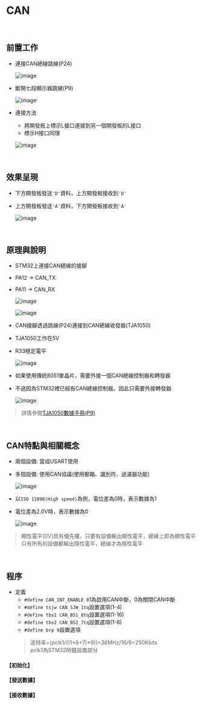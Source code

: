 # CAN

<br>

## 前置工作

* 連接CAN總線跳線(P24)

  ![image](https://github.com/hamster-allen/STM32_Learn/blob/master/DAY_0215/CAN_picture/CAN%E8%B7%B3%E7%B7%9A.png)

* 斷開七段顯示器跳線(P9)

  ![image](https://github.com/hamster-allen/STM32_Learn/blob/master/DAY_0215/CAN_picture/%E4%B8%83%E6%AE%B5%E9%A1%AF%E7%A4%BA%E5%99%A8%E8%B7%B3%E7%B7%9A.png)

* 連接方法
  * 將開發板上標示L接口連接到另一個開發板的L接口
  * 標示H接口同理
    
  ![image](https://github.com/hamster-allen/STM32_Learn/blob/master/DAY_0215/CAN_picture/%E9%80%A3%E6%8E%A5%E6%96%B9%E6%B3%95.png)

<br>

## 效果呈現

* 下方開發板發送`'D'`資料，上方開發板接收到`'D'`
* 上方開發板發送`'A'`資料，下方開發板接收到`'A'`

  ![image](https://github.com/hamster-allen/STM32_Learn/blob/master/DAY_0215/CAN_picture/%E6%95%88%E6%9E%9C%E5%91%88%E7%8F%BE.png)

<br>

## 原理與說明

* STM32上連接CAN總線的接腳
* PA12 -> CAN_TX
* PA11 -> CAN_RX

  ![image](https://github.com/hamster-allen/STM32_Learn/blob/master/DAY_0215/CAN_picture/STM32_CAN%E8%85%B3%E4%BD%8D%E5%AE%9A%E7%BE%A9.png)
  
  ![image](https://github.com/hamster-allen/STM32_Learn/blob/master/DAY_0215/CAN_picture/CAN%E6%8E%A5%E8%85%B3%E5%AE%9A%E7%BE%A9.png)

* CAN接腳透過跳線(P24)連接到CAN總線收發器(TJA1050)
* TJA1050工作在5V
* R33穩定電平

  ![image](https://github.com/hamster-allen/STM32_Learn/blob/master/DAY_0215/CAN_picture/%E9%9B%BB%E8%B7%AF%E5%9C%96.png)

* 如果使用傳統8051單晶片，需要外接一個CAN總線控制器和轉發器
* 不過因為STM32裡已經有CAN總線控制器，因此只需要外接轉發器

  ![image](https://github.com/hamster-allen/STM32_Learn/blob/master/DAY_0215/CAN_picture/TJA1050%E9%9B%BB%E8%B7%AF%E5%9C%96.png)

> 詳情參閱[TJA1050數據手冊(P9)](https://github.com/hamster-allen/STM32_Learn/blob/master/DAY_0215/CAN%E7%9B%B8%E9%97%9C%E8%B3%87%E6%96%99/TJA1050%E6%95%B0%E6%8D%AE%E6%89%8B%E5%86%8C%EF%BC%88%E8%8B%B1%E6%96%87%EF%BC%89%20.pdf)

<br>

## CAN特點與相關概念

* 兩個設備: 當成USART使用
* 多個設備: 使用CAN協議(使用郵箱、識別符、過濾器功能)

  ![image](https://github.com/hamster-allen/STM32_Learn/blob/master/DAY_0215/CAN_picture/%E5%85%A9%E5%80%8B_%E5%A4%9A%E5%80%8B%E8%A8%AD%E5%82%99.png)

* 以`ISO 11898(High speed)`為例，電位差為0時，表示數據為1
* 電位差為2.0V時，表示數據為0

  ![image](https://github.com/hamster-allen/STM32_Learn/blob/master/DAY_0215/CAN_picture/CAN%E7%89%A9%E7%90%86%E5%B1%A4.png)

> 顯性電平(0V)具有優先權，只要有設備輸出顯性電平，總線上即為顯性電平<br>
> 只有所有的設備都輸出隱性電平，總線才為隱性電平<br>


<br>

## 程序

* 定義
  * `#define CAN_INT_ENABLE	0`1為啟用CAN中斷，0為關閉CAN中斷
  * `#define tsjw CAN_SJW_1tq`設置選項(1-4)
  * `#define tbs1 CAN_BS1_8tq`設置選項(1-16)
  * `#define tbs2 CAN_BS2_7tq`設置選項(1-8)
  * `#define brp 9`設置選項
  > 波特率=(pclk1/((1+8+7)*9))=36MHz/16/9=250Kbits<br>
  > pclk1為STM32時鐘設置部分<br>
  
#### 【初始化】


#### 【發送數據】


#### 【接收數據】




























